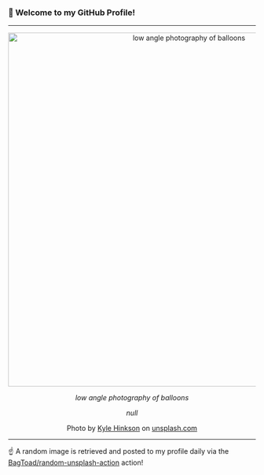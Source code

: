 ### 👋 Welcome to my GitHub Profile!

----

<div align="center">
  <img width="720" src="https://images.unsplash.com/photo-1515155083445-24b263fed64e?crop=entropy&cs=tinysrgb&fit=max&fm=jpg&ixid=M3w1NTI0OTR8MHwxfHJhbmRvbXx8fHx8fHx8fDE3MDU5OTAxNjh8&ixlib=rb-4.0.3&q=80&w=1080" alt="low angle photography of balloons">
  
  <em>low angle photography of balloons</em>
  
  <em>null</em>
  
  Photo by [Kyle Hinkson](null) on [unsplash.com](https://unsplash.com/)
</div>

----

☝️ A random image is retrieved and posted to my profile daily via the [BagToad/random-unsplash-action](https://github.com/BagToad/random-unsplash-action) action!
